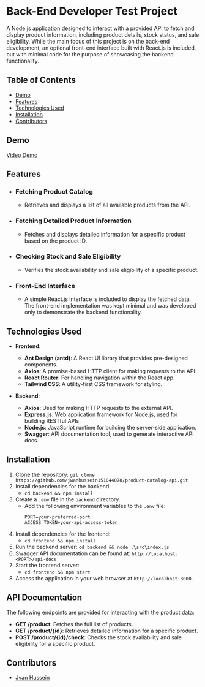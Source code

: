 # Back-End Developer Test Project
A Node.js application designed to interact with a provided API to fetch and display product information, including product details, stock status, and sale eligibility. While the main focus of this project is on the back-end development, an optional front-end interface built with React.js is included, but with minimal code for the purpose of showcasing the backend functionality.

## Table of Contents

- [Demo](#demo)
- [Features](#features)
- [Technologies Used](#technologiesUsed)
- [Installation](#installation)
- [Contributors](#contributors)

## Demo
[Video Demo](https://drive.google.com/file/d/1HJ1kAhktl9q5LbdIa91pKzeqbvy02wJq/view?usp=sharing)

## Features
- ### **Fetching Product Catalog**
  - Retrieves and displays a list of all available products from the API.

- ### **Fetching Detailed Product Information**
  - Fetches and displays detailed information for a specific product based on the product ID.

- ### **Checking Stock and Sale Eligibility**
  - Verifies the stock availability and sale eligibility of a specific product.

- ### **Front-End Interface**
  - A simple React.js interface is included to display the fetched data. The front-end implementation was kept minimal and was developed only to demonstrate the backend functionality.

## Technologies Used

- **Frontend**:
  - **Ant Design (antd)**: A React UI library that provides pre-designed components.
  - **Axios**: A promise-based HTTP client for making requests to the API.
  - **React Router**: For handling navigation within the React app.
  - **Tailwind CSS**: A utility-first CSS framework for styling.

- **Backend**:
  - **Axios**: Used for making HTTP requests to the external API.
  - **Express.js**: Web application framework for Node.js, used for building RESTful APIs.
  - **Node.js**: JavaScript runtime for building the server-side application.
  - **Swagger**: API documentation tool, used to generate interactive API docs.

## Installation

1. Clone the repository: `git clone https://github.com/jwanhussein151044078/product-catalog-api.git`
2. Install dependencies for the backend:
   - `cd backend && npm install`
3. Create a `.env` file in the `backend` directory.
   - Add the following environment variables to the `.env` file:
     ```
     PORT=your-preferred-port
     ACCESS_TOKEN=your-api-access-token
     ```
4. Install dependencies for the frontend:
   - `cd frontend && npm install`
5. Run the backend server: `cd backend && node .\src\index.js`
6. Swagger API documentation can be found at: `http://localhost:<PORT>/api-docs`
7. Start the frontend server:
   - `cd frontend && npm start`
8. Access the application in your web browser at `http://localhost:3000`.

## API Documentation
The following endpoints are provided for interacting with the product data:

- **GET /product**: Fetches the full list of products.
- **GET /product/{id}**: Retrieves detailed information for a specific product.
- **POST /product/{id}/check**: Checks the stock availability and sale eligibility for a specific product.

## Contributors

- [Jvan Hussein](https://github.com/jwanhussein151044078)
